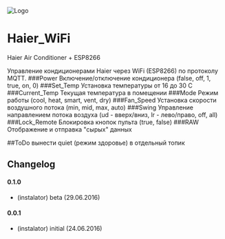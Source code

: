![Logo](http://www.haier.com/public/overseas_logo/public/logo30.png)

# Haier_WiFi
Haier Air Conditioner + ESP8266

Управление кондиционерами Haier через WiFi (ESP8266) по протоколу MQTT.
###Power
Включение/отключение кондиционера (false, off, 1, true, on, 0)
###Set_Temp
Установка температуры от 16 до 30 C
###Current_Temp
Текущая температура в помещении
###Mode
Режим работы (cool, heat, smart, vent, dry)
###Fan_Speed
Установка скорости воздушного потока (min, mid, max, auto)
###Swing
Управление направлением потока воздуха (ud - вверх/вниз, lr - лево/право, off, all)
###Lock_Remote
Блокировка кнопок пульта (true, false)
###RAW
Отображение и отправка "сырых" данных

##ToDo
вынести quiet (режим здоровье) в отдельный топик
## Changelog

#### 0.1.0
* (instalator) beta (29.06.2016)
 
#### 0.0.1
* (instalator) initial (24.06.2016)
